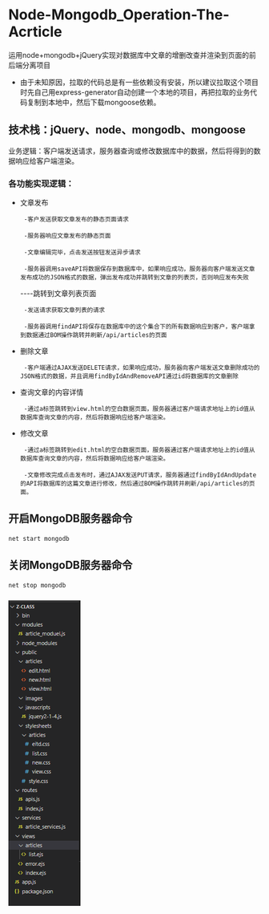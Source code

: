 # Node-Mongodb_Operation-The-Acrticle
运用node+mongodb+jQuery实现对数据库中文章的增删改查并渲染到页面的前后端分离项目

 - 由于未知原因，拉取的代码总是有一些依赖没有安装，所以建议拉取这个项目时先自己用express-generator自动创建一个本地的项目，再把拉取的业务代码复制到本地中，然后下载mongoose依赖。

## 技术栈：jQuery、node、mongodb、mongoose

业务逻辑：客户端发送请求，服务器查询或修改数据库中的数据，然后将得到的数据响应给客户端渲染。


### 各功能实现逻辑：
 - 文章发布
        
        -客户发送获取文章发布的静态页面请求

        -服务器响应文章发布的静态页面   

        -文章编辑完毕，点击发送按钮发送异步请求

        -服务器调用saveAPI将数据保存到数据库中，如果响应成功，服务器向客户端发送文章发布成功的JSON格式的数据，弹出发布成功并跳转到文章的列表页，否则响应发布失败
		
	----跳转到文章列表页面

		-发送请求获取文章列表的请求

	  	-服务器调用findAPI将保存在数据库中的这个集合下的所有数据响应到客户，客户端拿到数据通过BOM操作跳转并刷新/api/articles的页面
	  	
 - 删除文章

        -客户端通过AJAX发送DELETE请求，如果响应成功，服务器向客户端发送文章删除成功的JSON格式的数据，并且调用findByIdAndRemoveAPI通过id将数据库的文章删除
  	 
 - 查询文章的内容详情

  	    -通过a标签跳转到view.html的空白数据页面，服务器通过客户端请求地址上的id值从数据库查询文章的内容，然后将数据响应给客户端渲染。
  
 - 修改文章

  	    -通过a标签跳转到edit.html的空白数据页面，服务器通过客户端请求地址上的id值从数据库查询文章的内容，然后将数据响应给客户端渲染。

  	    -文章修改完成点击发布时，通过AJAX发送PUT请求，服务器通过findByIdAndUpdate的API将数据库的这篇文章进行修改，然后通过BOM操作跳转并刷新/api/articles的页面。



## 开启MongoDB服务器命令
    net start mongodb

## 关闭MongoDB服务器命令
    net stop mongodb


### 
![文件的排布](https://github.com/Panda-X6646/Node-Mongodb_Operation-The-Acrticle/blob/master/img/%E6%96%87%E4%BB%B6.PNG)